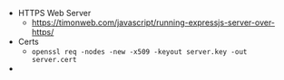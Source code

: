 - HTTPS Web Server
  - https://timonweb.com/javascript/running-expressjs-server-over-https/
- Certs
  - `openssl req -nodes -new -x509 -keyout server.key -out server.cert`
-
